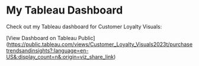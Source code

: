 # My Tableau Dashboard

Check out my Tableau dashboard for Customer Loyalty Visuals:

[View Dashboard on Tableau Public] (https://public.tableau.com/views/Customer_Loyalty_Visuals2023t/purchasetrendsandinsights?:language=en-US&:display_count=n&:origin=viz_share_link)
